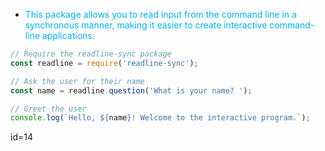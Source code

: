 - <span style="color:#00b0f0">This package allows you to read input from the command line in a synchronous manner, making it easier to create interactive command-line applications.</span>

```js
// Require the readline-sync package
const readline = require('readline-sync');

// Ask the user for their name
const name = readline.question('What is your name? ');

// Greet the user
console.log(`Hello, ${name}! Welcome to the interactive program.`);

```



id=14